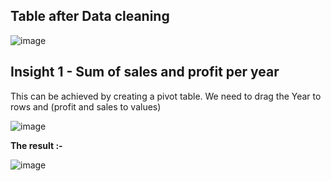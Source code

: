 ## Table after Data cleaning

![image](https://github.com/deva-246/DataCleaning-Excel-PowerQueryEditor/assets/75877347/5d02549a-d6c0-45f1-b96a-2f193108f0e0)

## Insight 1 - Sum of sales and profit per year

This can be achieved by creating a pivot table. We need to drag the Year to rows and (profit and sales to values)

![image](https://github.com/deva-246/DataCleaning-Excel-PowerQueryEditor/assets/75877347/87f0db1e-7580-4ba9-bf45-29977e4eeada)

**The result :-**

![image](https://github.com/deva-246/DataCleaning-Excel-PowerQueryEditor/assets/75877347/cba7d0ac-1fd8-466b-a516-37f978ed4afc)





